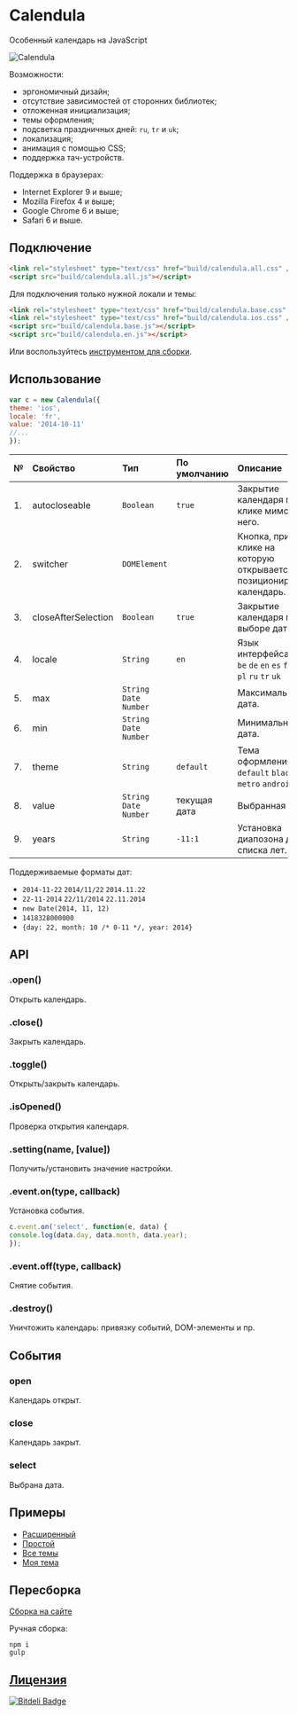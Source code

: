 # Calendula
Особенный календарь на JavaScript

![Calendula](https://raw.githubusercontent.com/hcodes/calendula/master/examples/theme.default.png)

Возможности:
+ эргономичный дизайн;
+ отсутствие зависимостей от сторонних библиотек;
+ отложенная инициализация;
+ темы оформления;
+ подсветка праздничных дней: `ru`, `tr` и `uk`;
+ локализация;
+ анимация с помощью CSS;
+ поддержка тач-устройств.

Поддержка в браузерах:
+ Internet Explorer 9 и выше;
+ Mozilla Firefox 4 и выше;
+ Google Chrome 6 и выше;
+ Safari 6 и выше.

## Подключение
  ```HTML
<link rel="stylesheet" type="text/css" href="build/calendula.all.css" />
<script src="build/calendula.all.js"></script>
  ```
  
Для подключения только нужной локали и темы:
  ```HTML
<link rel="stylesheet" type="text/css" href="build/calendula.base.css" />
<link rel="stylesheet" type="text/css" href="build/calendula.ios.css" />
<script src="build/calendula.base.js"></script>
<script src="build/calendula.en.js"></script>
  ```

Или воспользуйтесь [инструментом для сборки](http://hcodes.github.io/calendula/index.ru.html).

## Использование
  ```JavaScript
var c = new Calendula({
  theme: 'ios',
  locale: 'fr',
  value: '2014-10-11'
  //...
});
  ```

| №  | Свойство  | Тип                  | По умолчанию  | Описание                                    |
|:---|:----------|:---------------------|:--------------|:--------------------------------------------|
| 1. | autocloseable | `Boolean`            | `true`        | Закрытие календаря при клике мимо него.     |
| 2. | switcher  | `DOMElement`         |               | Кнопка, при клике на которую открывается и позиционируется календарь. |
| 3. | closeAfterSelection| `Boolean`   | `true`        | Закрытие календаря при выборе даты.         |
| 4. | locale    | `String`             | `en`          | Язык интерфейса.<br>`be` `de` `en` `es` `fr` `it` `pl` `ru` `tr` `uk` |
| 5. | max       | `String`<br>`Date`<br>`Number` |               | Максимальная дата.                          |
| 6. | min       | `String`<br>`Date`<br>`Number` |               | Mинимальная дата.                           |
| 7. | theme     | `String`               | `default`     | Тема оформления.<br>`default` `black` `ios` `metro` `android`|
| 8. | value     | `String`<br>`Date`<br>`Number` | текущая дата   | Выбранная дата.                            |
| 9. | years     | `String`               | `-11:1`       | Установка диапозона для списка лет.         |

Поддерживаемые форматы дат:
 + `2014-11-22` `2014/11/22` `2014.11.22`
 + `22-11-2014` `22/11/2014` `22.11.2014`
 + `new Date(2014, 11, 12)`
 + `1418328000000`
 + `{day: 22, month: 10 /* 0-11 */, year: 2014}`



## API
### .open()
Открыть календарь.

### .close()
Закрыть календарь.

### .toggle()
Открыть/закрыть календарь.

### .isOpened()
Проверка открытия календаря.

### .setting(name, [value])
Получить/установить значение настройки.

### .event.on(type, callback)
Установка события.
  ```JavaScript
c.event.on('select', function(e, data) {
  console.log(data.day, data.month, data.year);
});
  ```

### .event.off(type, callback)
Снятие события.

### .destroy()
Уничтожить календарь: привязку событий, DOM-элементы и пр.



## События
### open
Календарь открыт.
  
  
### close
Календарь закрыт.

### select
Выбрана дата.


## Примеры
+ [Расширенный](http://hcodes.github.io/calendula/examples/api.html)
+ [Простой](http://hcodes.github.io/calendula/examples/simple.html)
+ [Все темы](http://hcodes.github.io/calendula/examples/many.html)
+ [Моя тема](http://hcodes.github.io/calendula/examples/my_theme.html)

## Пересборка
[Сборка на сайте](http://hcodes.github.io/calendula/index.ru.html)

Ручная сборка:
  ```
npm i
gulp
  ```

## [Лицензия](https://github.com/hcodes/calendula/blob/master/LICENSE.ru.md)


[![Bitdeli Badge](https://d2weczhvl823v0.cloudfront.net/hcodes/calendula/trend.png)](https://bitdeli.com/free "Bitdeli Badge")

